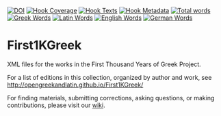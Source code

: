 [![DOI](https://zenodo.org/badge/56595003.svg)](https://zenodo.org/badge/latestdoi/56595003)
[![Hook Coverage](https://ci.perseids.org/api/hook/v2.0/badges/OpenGreekAndLatin/First1KGreek/coverage.svg)](https://ci.perseids.org/repo/OpenGreekAndLatin/First1KGreek)
[![Hook Texts](https://ci.perseids.org/api/hook/v2.0/badges/OpenGreekAndLatin/First1KGreek/texts.svg)](https://ci.perseids.org/repo/OpenGreekAndLatin/First1KGreek)
[![Hook Metadata](https://ci.perseids.org/api/hook/v2.0/badges/OpenGreekAndLatin/First1KGreek/metadata.svg)](https://ci.perseids.org/repo/OpenGreekAndLatin/First1KGreek)
[![Total words](https://ci.perseids.org/api/hook/v2.0/badges/OpenGreekAndLatin/First1KGreek/words.svg)](https://ci.perseids.org/repo/OpenGreekAndLatin/First1KGreek)
[![Greek Words](https://ci.perseids.org/api/hook/v2.0/badges/OpenGreekAndLatin/First1KGreek/words.svg?lang=grc)](https://ci.perseids.org/repo/OpenGreekAndLatin/First1KGreek)
[![Latin Words](https://ci.perseids.org/api/hook/v2.0/badges/OpenGreekAndLatin/First1KGreek/words.svg?lang=lat)](https://ci.perseids.org/repo/OpenGreekAndLatin/First1KGreek)
[![English Words](https://ci.perseids.org/api/hook/v2.0/badges/OpenGreekAndLatin/First1KGreek/words.svg?lang=eng)](https://ci.perseids.org/repo/OpenGreekAndLatin/First1KGreek)
[![German Words](https://ci.perseids.org/api/hook/v2.0/badges/OpenGreekAndLatin/First1KGreek/words.svg?lang=deu)](https://ci.perseids.org/repo/OpenGreekAndLatin/First1KGreek)

# First1KGreek
XML files for the works in the First Thousand Years of Greek Project.

For a list of editions in this collection, organized by author and work, see http://opengreekandlatin.github.io/First1KGreek/

For finding materials, submitting corrections, asking questions, or making contributions, please visit our [wiki](https://github.com/OpenGreekAndLatin/First1KGreek/wiki).
